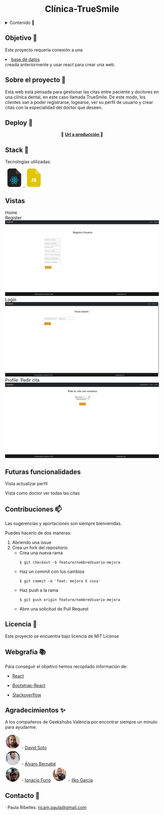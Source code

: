 <h1 align="center"> Clínica-TrueSmile </h1>

<details>
  <summary>Contenido 📝</summary>
  <ol>
    <li><a href="#objetivo">Objetivo</a></li>
    <li><a href="#sobre-el-proyecto">Sobre el proyecto</a></li>
    <li><a href="#deploy">Deploy</a></li>
    <li><a href="#stack">Stack</a></li>
    <li><a href="#futuras-funcionalidades">Futuras funcionalidades</a></li>
    <li><a href="#licencia">Licencia</a></li>
    <li><a href="#webgrafia">Webgrafia</a></li>
    <li><a href="#desarrollo">Desarrollo</a></li>
    <li><a href="#agradecimientos">Agradecimientos</a></li>
    <li><a href="#contacto">Contacto</a></li>
  </ol>
</details>

## Objetivo 🎯
Este proyecto requería conexión a una <li><a href="https://github.com/PaulaRibelles/Clinica-TrueSmile">base de datos</a></li> creada anteriormente y usar react para crear una web.

## Sobre el proyecto 🔎
Esta web está pensada para gestionar las citas entre paciente y doctores en una clínica dental, en este caso llamada TrueSmile. De este modo, los clientes van a poder registrarse, logearse, ver su perfil de usuario y crear citas con la especialidad del doctor que deseen. 
  
## Deploy 🚀
<div align="center">
   🚀 <a href="https://geekshubs-fsd-clinica-react-15032023.vercel.app/"><strong>Url a producción </strong></a>🚀
</div>

## Stack :paperclip:

Tecnologías utilizadas:

<div>
<a href="https://react.dev/">
    <img src= "./src/img/react-file.png" width="60"/>
</a>

</a>
<a href="https://developer.mozilla.org/es/docs/Web/JavaScript">
    <img src= "./src/img/js-file.png" width="60"/>
</a>
 </div>

## Vistas
Home
<img src="">  
Register
<img src="./src/img/captura-register.png">
Login
<img src="./src/img/captura-login.png">
Profile
<img src="">
Pedir cita
<img src="./src/img/captura-pedir-cita.png">

## Futuras funcionalidades
<p>Vista actualizar perfil </p>
<p>Vista como doctor ver todas las citas</p>

## Contribuciones :mailbox:
Las sugerencias y aportaciones son siempre bienvenidas.  

Puedes hacerlo de dos maneras:

1. Abriendo una issue
2. Crea un fork del repositorio
    - Crea una nueva rama  
        ```
        $ git checkout -b feature/nombreUsuario-mejora
        ```
    - Haz un commit con tus cambios 
        ```
        $ git commit -m 'feat: mejora X cosa'
        ```
    - Haz push a la rama 
        ```
        $ git push origin feature/nombreUsuario-mejora
        ```
    - Abre una solicitud de Pull Request

## Licencia :scroll:
Este proyecto se encuentra bajo licencia de MIT License

## Webgrafia :books:
Para conseguir el objetivo hemos recopilado información de:

- <a href="https://react.dev/">React</a>

- <a href="https://react.dev/">Bootstrap-React</a>

- <a href="https://stackoverflow.com">Stackoverflow</a>

## Agradecimientos :sparkles:

 A los compañeros de Geekshubs València por encontrar siempre un minuto para ayudarme. 

<div>
<img src= "./src/img/profile-david-soto.png" width="50"/>
- <a href="https://github.com/s0usaa">David Soto</a>
</div>
<div>
<img src= "./src/img/profile-alvaro-bernabe.png" width="50"/>
- <a href="https://github.com/alvarito101093/">Álvaro Bernabé</a>
</div>
<div>
<img src= "./src/img/profile-ignacio-furio.png" width="50"/>
- <a href="https://github.com/IgnacioFurio">Ignacio Furió</a>

<img src= "./src/img/profile-ilko-garcia.png" width="50"/>
- <a href="https://github.com/ilkogarcia">Ilko García</a>

</div>

## Contacto :email:

· Paula Ribelles: ricam.paula@gmail.com
